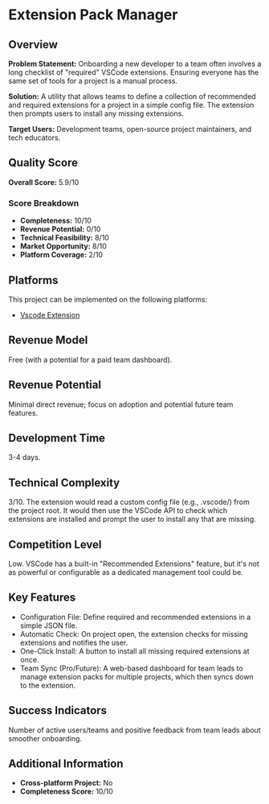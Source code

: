 # Extension Pack Manager

## Overview
**Problem Statement:** Onboarding a new developer to a team often involves a long checklist of "required" VSCode extensions. Ensuring everyone has the same set of tools for a project is a manual process.

**Solution:** A utility that allows teams to define a collection of recommended and required extensions for a project in a simple config file. The extension then prompts users to install any missing extensions.

**Target Users:** Development teams, open-source project maintainers, and tech educators.

## Quality Score
**Overall Score:** 5.9/10

### Score Breakdown
- **Completeness:** 10/10
- **Revenue Potential:** 0/10
- **Technical Feasibility:** 8/10
- **Market Opportunity:** 8/10
- **Platform Coverage:** 2/10

## Platforms
This project can be implemented on the following platforms:
- [Vscode Extension](./platforms/vscode-extension/)

## Revenue Model
Free (with a potential for a paid team dashboard).

## Revenue Potential
Minimal direct revenue; focus on adoption and potential future team features.

## Development Time
3-4 days.

## Technical Complexity
3/10. The extension would read a custom config file (e.g., .vscode/) from the project root. It would then use the VSCode API to check which extensions are installed and prompt the user to install any that are missing.

## Competition Level
Low. VSCode has a built-in "Recommended Extensions" feature, but it's not as powerful or configurable as a dedicated management tool could be.

## Key Features
- Configuration File: Define required and recommended extensions in a simple JSON file.
- Automatic Check: On project open, the extension checks for missing extensions and notifies the user.
- One-Click Install: A button to install all missing required extensions at once.
- Team Sync (Pro/Future): A web-based dashboard for team leads to manage extension packs for multiple projects, which then syncs down to the extension.

## Success Indicators
Number of active users/teams and positive feedback from team leads about smoother onboarding.

## Additional Information
- **Cross-platform Project:** No
- **Completeness Score:** 10/10

